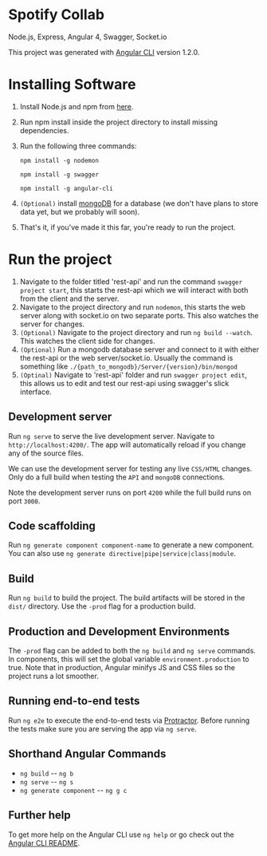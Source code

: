 # Spotify Collab

Node.js, Express, Angular 4, Swagger, Socket.io

This project was generated with [Angular CLI](https://github.com/angular/angular-cli) version 1.2.0.

# Installing Software

1. Install Node.js and npm from [here](https://nodejs.org/en/download/).
2. Run npm install inside the project directory to install missing dependencies.
3. Run the following three commands:

    `npm install -g nodemon`

    `npm install -g swagger`

    `npm install -g angular-cli`

4. `(Optional)` install [mongoDB](https://www.mongodb.com/download-center#community) for a database (we don't have plans to store data yet, but we probably will soon).
5. That's it, if you've made it this far, you're ready to run the project.

# Run the project
1. Navigate to the folder titled 'rest-api' and run the command `swagger project start`, this starts the rest-api which we will interact with both from the client and the server.
2. Navigate to the project directory and run `nodemon`, this starts the web server along with socket.io on two separate ports. This also watches the server for changes.
3. `(Optional)` Navigate to the project directory and run `ng build --watch`. This watches the client side for changes.
4. `(Optional)` Run a mongodb database server and connect to it with either the rest-api or the web server/socket.io. Usually the command is something like `./{path_to_mongodb}/Server/{version}/bin/mongod`
5. `(Optinal)` Navigate to 'rest-api' folder and run `swagger project edit`, this allows us to edit and test our rest-api using swagger's slick interface.

## Development server

Run `ng serve` to serve the live development server. Navigate to `http://localhost:4200/`. The app will automatically reload if you change any of the source files.

We can use the development server for testing any live `CSS/HTML` changes. Only do a full build when testing the `API` and `mongoDB` connections.

Note the development server runs on port `4200` while the full build runs on port `3000`.

## Code scaffolding

Run `ng generate component component-name` to generate a new component. You can also use `ng generate directive|pipe|service|class|module`.

## Build

Run `ng build` to build the project. The build artifacts will be stored in the `dist/` directory. Use the `-prod` flag for a production build.

## Production and Development Environments

The `-prod` flag can be added to both the `ng build` and `ng serve` commands. In components, this will set the global variable `environment.production` to true. Note that in production, Angular minifys JS and CSS files so the project runs a lot smoother.

## Running end-to-end tests

Run `ng e2e` to execute the end-to-end tests via [Protractor](http://www.protractortest.org/).
Before running the tests make sure you are serving the app via `ng serve`.

## Shorthand Angular Commands
- `ng build` -- `ng b`
- `ng serve` -- `ng s`
- `ng generate component` -- `ng g c`

## Further help

To get more help on the Angular CLI use `ng help` or go check out the [Angular CLI README](https://github.com/angular/angular-cli/blob/master/README.md).